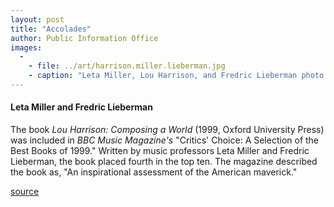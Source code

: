 ```yaml
---
layout: post
title: "Accolades"
author: Public Information Office
images:
  -
    - file: ../art/harrison.miller.lieberman.jpg
    - caption: "Leta Miller, Lou Harrison, and Fredric Lieberman photo: Charles Hanson"
---
```


#### Leta Miller and Fredric Lieberman

The book _Lou Harrison: Composing a World_ (1999, Oxford University Press) was included in _BBC Music Magazine's_ "Critics' Choice: A Selection of the Best Books of 1999." Written by music professors Leta Miller and Fredric Lieberman, the book placed fourth in the top ten. The magazine described the book as, "An inspirational assessment of the American maverick."

  
[source](http://www1.ucsc.edu/currents/00-01/07-31/accolades.html "Permalink to accolades")

